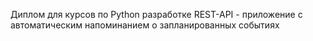 Диплом для курсов по Python разработке 
REST-API - приложение с автоматическим напоминанием о запланированных событиях
